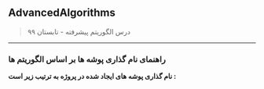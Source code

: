 ## AdvancedAlgorithms

> درس الگوریتم پیشرفته - تابستان ۹۹
---
### راهنمای نام گذاری پوشه ها بر اساس الگوریتم ها

**نام گذاری پوشه های ایجاد شده در پروژه به ترتیب زیر است :**
